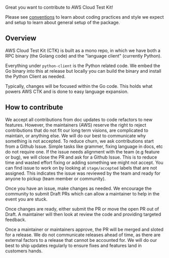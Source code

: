 Great you want to contribute to AWS Cloud Test Kit!

Please see [conventions](./conventions.md) to learn about coding practices and style we expect and setup to learn about general setup of the package.

## Overview

AWS Cloud Test Kit (CTK) is built as a mono repo, in which we have both a RPC binary (the Golang code) and the "language client" (currently Python). 

Everything under `python-client` is the Python related code. We embed the Go binary into this at release but locally you can build the binary and install the Python Client as needed.

Typically, changes will be focused within the Go code. This holds what powers AWS CTK and is done to easy language expansion.

## How to contribute

We accept all contributions from doc updates to code refactors to new features. However, the maintainers (AWS) reserve the right to reject contributions that do not fit our long term visions, are complicated to maintain, or anything else. We will do our best to communicate why something is not accepted. To reduce churn, we ask contributions start from a Github Issue. Simple tasks like grammer, fixing language in docs, etc do not require one. If the issue needs alignment with the team (e.g feature or bug), we will close the PR and ask for a Github Issue. This is to reduce time and wasted effort fixing or adding something we might not accept. You can find issue to work on by looking at `stage/accepted` labels that are not assigned. This indicates the issue was reviewed by the team and ready for anyone to pickup (team member or community).

Once you have an issue, make changes as needed. We encourage the community to submit Draft PRs which can allow a maintainer to help in the event you are stuck.

Once changes are ready, either submit the PR or move the open PR out of Draft. A maintainer will then look at review the code and providing targeted feedback. 

Once a maintainer or maintainers approve, the PR will be merged and sloted for a release. We do not communicate releases ahead of time, as there are external factors to a release that cannot be accounted for. We will do our best to ship updates regularly to ensure fixes and features land in customers hands.

